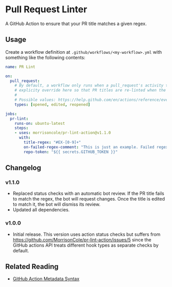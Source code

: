 # Pull Request Linter

A GitHub Action to ensure that your PR title matches a given regex.

## Usage

Create a workflow definition at `.github/workflows/<my-workflow>.yml` with something like the following contents:

```yaml
name: PR Lint

on:
  pull_request:
    # By default, a workflow only runs when a pull_request's activity type is opened, synchronize, or reopened. We
    # explicity override here so that PR titles are re-linted when the PR text content is edited.
    #
    # Possible values: https://help.github.com/en/actions/reference/events-that-trigger-workflows#pull-request-event-pull_request
    types: [opened, edited, reopened]

jobs:
  pr-lint:
    runs-on: ubuntu-latest
    steps:
    - uses: morrisoncole/pr-lint-action@v1.1.0
      with:
        title-regex: "#EX-[0-9]+"
        on-failed-regex-comment: "This is just an example. Failed regex: `%regex%`!"
        repo-token: "${{ secrets.GITHUB_TOKEN }}"

```

## Changelog

### v1.1.0

* Replaced status checks with an automatic bot review. If the PR title fails to match the regex, the bot will request changes. Once the
title is edited to match it, the bot will dismiss its review.
* Updated all dependencies.

### v1.0.0

* Initial release. This version uses action status checks but suffers from https://github.com/MorrisonCole/pr-lint-action/issues/5 since the GitHub actions API treats different hook types as separate checks by default.

## Related Reading

* [GitHub Action Metadata Syntax](https://help.github.com/en/actions/automating-your-workflow-with-github-actions/metadata-syntax-for-github-actions)
